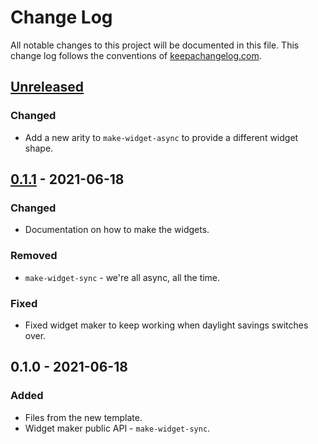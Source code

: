 # Change Log
All notable changes to this project will be documented in this file. This change log follows the conventions of [keepachangelog.com](http://keepachangelog.com/).

## [Unreleased]
### Changed
- Add a new arity to `make-widget-async` to provide a different widget shape.

## [0.1.1] - 2021-06-18
### Changed
- Documentation on how to make the widgets.

### Removed
- `make-widget-sync` - we're all async, all the time.

### Fixed
- Fixed widget maker to keep working when daylight savings switches over.

## 0.1.0 - 2021-06-18
### Added
- Files from the new template.
- Widget maker public API - `make-widget-sync`.

[Unreleased]: https://github.com/your-name/feedreader/compare/0.1.1...HEAD
[0.1.1]: https://github.com/your-name/feedreader/compare/0.1.0...0.1.1
